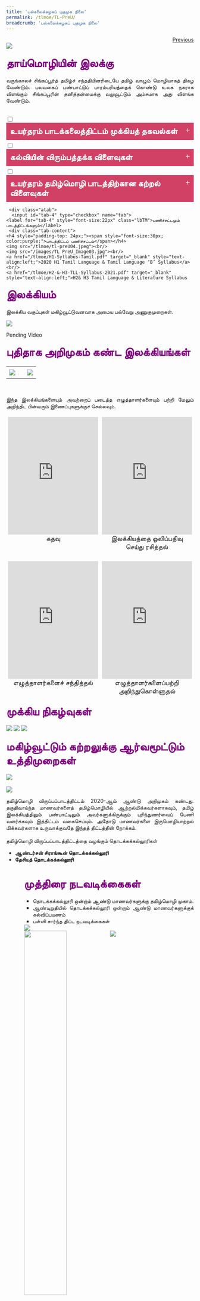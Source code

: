 ```yaml
---
title: 'பல்கலைக்கழகப் புகுமுக நிலை'
permalink: /tlmoe/TL-PreU/
breadcrumb: 'பல்கலைக்கழகப் புகுமுக நிலை'
---
```

<html>
<body>
<style>
 table {
  font-family: arial, sans-serif;
  border-collapse: collapse;
  width: 100%;
}

td{
  border: 1px solid #dddddd;
  text-align: left;
  padding: 8px;
  width:50%;
}
  .tab img{
   width: 80%;
 }
  * {
  box-sizing: border-box;
}

 .tab table {
   display: none;
}
.tab table:target {
  display: block;
}
  .column {
  float: left;
  width: 80%;
  padding: 5px;
}
.atab label {
    position: relative;
    display: block;
    background: #d14165;
    color: #fff;
    font-weight: 700;
    padding: 10px;
    cursor: pointer;
 }
 .row {
    display: flex;
    height: 7%;
}
.row:not(.is-desktop) {
    display: flex;
    height: auto;
}
 .atab label::after {
  content: "+";
  font-size: 22px;
  position: absolute;
  right: 10px;
  top: 7px;
  transition: all 0.4s;
}
 iframe{
border : 0;
width:100%;
}
.iframe1{
border : 0;
width:80%;
}
 .atab input[type=checkbox]:checked + label::after,
.atab input[type=radio]:checked + label::after {
    content: 'x';
    right: 14px;
    top: 7px;
  //transform:rotate(-225deg);
   /* transform: rotate(90deg); */
}
.tab-content {
  overflow: hidden;
  display: none;
  width:100%; 
}
.atab{
  margin-bottom: 5px;
  width:100%;  
}
.btab{
  width:0%;
}
  a.btn:hover, a.btn:active 
{background: lightgrey;
border-radius: 12px;}

.btn {
padding-top: 10px !important;
padding-right: 23px !important;
padding-bottom: 10px !important;
padding-left: 23px !important;
margin-left:25px;
}
</style>
<!-- Global site tag (gtag.js) - Google Ads: 726049306 -->
<script async src="https://www.googletagmanager.com/gtag/js?id=AW-726049306"></script>
<script>
  window.dataLayer = window.dataLayer || [];
  function gtag(){dataLayer.push(arguments);}
  gtag('js', new Date());

  gtag('config', 'AW-726049306');
</script>
<a href="/gallery/தமிழ்மொழிக்-காட்சிக்கூடம்-tamil-exhibitions-b/moe-curriculum/" class="btn" style="float:right;">Previous</a><br/>
<img src="/images/TL-PreU-Header.jpg">

<h4><span style="font-size:30px;color:purple;">தாய்மொழியின் இலக்கு
 </span></h4>
 <p style="text-align:justify;"> வருங்காலச் சிங்கப்பூர்த் தமிழ்ச் சந்ததியினரிடையே தமிழ் வாழும் மொழியாகத் திகழ வேண்டும். பலவகைப் பண்பாட்டுப் பாரம்பரியத்தைக் கொண்டு உலக நகராக விளங்கும் சிங்கப்பூரின் தனித்தன்மைக்கு வலுவூட்டும் அம்சமாக அது விளங்க வேண்டும்.</p><br/>
  <div class="atab">
      <input id="tab-1" type="checkbox" name="tab">
    <label for="tab-1" style="font-family:KaiTi;font-size:22px" class="lbTM">உயர்தரம் பாடக்கலைத்திட்டம் முக்கியத் தகவல்கள்
</label>
     <div class="tab-content">
     <h4 style="padding-top: 24px;">உயர்தரம் 1 பாடக்கலைத்திட்டத்தின் முக்கிய நோக்கங்கள்</h4>
     <p><strong>மாணவர்கள் </strong></p>
<table style=" border-collapse: collapse; width: 100%;">
 <tr>
    <td style=" text-align: left; padding: 8px;font-size:20px;">
  <ul>
  <li>தம் &nbsp; தாய்மொழியில் &nbsp; தன்னம்பிக்கையுடன் &nbsp; பேசுவதோடு &nbsp; மொழித்திறன்களையும் &nbsp; மேம்படுத்திக்கொள்வர்.
</li>
    <li>மரபு, பண்பாடு, வரலாறு, இலக்கியம் &nbsp; ஆகியவற்றைப் &nbsp; போற்றுவதன்வழி &nbsp; தேசிய, &nbsp; பண்பாட்டு &nbsp; அடையாளத்தைப் &nbsp; புரிந்துகொள்வர்.

</li>
      <li style="text-align:left;">உலகளாவிய &nbsp; நோக்கில் &nbsp; சிங்கப்பூர் &nbsp; வகிக்கும் &nbsp; இடங்குறித்துத் &nbsp; தெளிவான &nbsp; புரிந்துணர்வைப் &nbsp; பெற்றிருப்பர் 
</li>
     </ul></td>
  <td>
    <img src="/tlmoe/h1-lens.png" style="width: 80%">
    <br/>
   <table width="300px" border="0" cellpadding="0" cellspacing="0" style="-moz-border-radius: 10px; -webkit-border-radius: 10px; border-radius: 10px; border: 3px solid #ccc;">
   <td style="font-size:20px; font-weight:bold; color: purple;">உயர்தரம் 1 
பரந்துபட்ட மூன்று கருப்பொருள்கள் </td>
   </table>
  </td>
 </tr>
</table>
<h4>உயர்தரம் 2 & 3 பாடக்கலைத்திட்டத்தின் முக்கிய நோக்கங்கள்
</h4>
<p><strong>மாணவர்களை</strong></p>
<table style=" border-collapse: collapse;
  width: 100%;">
 
  <tr>
    <td style=" text-align: left;
  padding: 8px;font-size:20px;">
  <ul>
  <li style="text-align:left;">மொழித் &nbsp; திறன்களிலும் &nbsp; இலக்கியத் &nbsp; திறன்களிலும் &nbsp; மேம்பட்ட &nbsp; ஆற்றல் &nbsp; பெற்றவர்களாக &nbsp; உருவாக்குதல்


</li>
    <li style="text-align:left;">தமிழ்மொழியின் &nbsp; பண்பாட்டு &nbsp; மூலங்கள், &nbsp; மரபுவழிப் &nbsp; பண்புகள் &nbsp; முதலானவற்றில் &nbsp; ஆழமான &nbsp; புரிந்துணர்வு &nbsp; கொண்டவர்களாக &nbsp; வளர்த்தல்


</li>
      <li style="text-align:left;">நுண்ணாய்வுச் &nbsp; சிந்தனையும் &nbsp; படைப்பாக்கச் &nbsp; சிந்தனையும் &nbsp; கொண்டவர்களாக &nbsp; உருவாக்குதல்

</li>
  </ul></td>
    <td>
     <img src="/tlmoe/h2-lens.png" style="width:80%"><br/>
   <table width="300px" border="0" cellpadding="0" cellspacing="0" style="-moz-border-radius: 10px; -webkit-border-radius: 10px; border-radius: 10px; border: 3px solid #ccc;">
     <td style="font-size:20px; font-weight:bold; color:purple;">உயர்தரம் 2 & 3 
     பரந்துபட்ட மூன்று கருப்பொருள்கள் 
</td>
     </table>
   </td>
  
  </tr>
</table>
<br/>
<ul>
<li  style="text-align:justify;">புகுமுகநிலைப் பாடத்திட்டம் பரந்துபட்ட மூன்று கருப்பொருள்களைக் வழிகாட்டியாகக் கொண்டுள்ளது. </li>
<li  style="text-align:justify;">மொழிப்பாடங்களிலுள்ள பனுவல்களையும் இலக்கிய பாடங்களிலுள்ள செய்திகளையும் அந்தக் கருப்பொருள்களோடு மாணவர்கள் தொடர்புபடுத்திப் பார்ப்பார்கள். 
</li>
<li  style="text-align:justify;">இந்தப் பாடத்திட்டத்தில் 21-ஆம் நூற்றாண்டுத்திறன் சட்டகத்தில் இடம்பெற்றுள்ள  திறன்வளர்ச்சியையும் விழுமியங்களையும் பெற்று அவற்றை முறையே பயன்படுத்தும் ஆற்றலை மாணவர்கள் வளர்த்துக்கொள்வர்.
</li>
</ul>
<img src="/tlmoe/21st-cc-diagram.png" style="width:70%">
    </div></div>
<div class="atab">
      <input id="tab-2" type="checkbox" name="tab">
    <label for="tab-2" style="font-family:KaiTi;font-size:22px" class="lbTM">கல்வியின் விரும்பத்தக்க விளைவுகள்
</label>
     <div class="tab-content">
      <img src="/tlmoe/TL-PreU_Poster01.jpg">
    </div></div>
<div class="atab">
      <input id="tab-3" type="checkbox" name="tab">
    <label for="tab-3" style="font-family:KaiTi;font-size:22px" class="lbTM">உயர்தரம் தமிழ்மொழி பாடத்திற்கான கற்றல் விளைவுகள்</label>
     <div class="tab-content">
      <table style="border-collapse: collapse;width: 100%;border:0;">
  <tr>
    <td style="  border: 0; text-align: left; padding: 8px;width:80%;">
 <img src="/tlmoe/TL-PreU_Poster02.jpg">
   </td>
    <td style=" border: 0; vertical-align:bottom; text-align: left; padding: 8px; width:20%">
     <img src="/tlmoe/tl-preU05.png"><br/>
     <a href="/tlmoe/JC-Syllabus-brochure.pdf" target="_blank" style="font-size: 14px;">JC Brochure PDF</a>
    </td>
</tr>
</table>
      </div></div>
    
     <div class="atab">
      <input id="tab-4" type="checkbox" name="tab">
    <label for="tab-4" style="font-size:22px" class="lbTM">பணிச்சட்டமும் பாடத்திட்டங்களும்</label>
     <div class="tab-content">
    <h4 style="padding-top: 24px;"><span style="font-size:30px; color:purple;">பாடத்திட்டப் பணிச்சட்டம்</span></h4>
    <img src="/tlmoe/tl-preU04.jpeg"><br/>
    <img src="/images/TL PreU_Image03.jpg"><br/>
    <a href="/tlmoe/H1-Syllabus-Tamil.pdf" target="_blank" style="text-align:left;">2020 H1 Tamil Language & Tamil Language ‘B’ Syllabus</a><br/>
    <a href="/tlmoe/H2-&-H3-TLL-Syllabus-2021.pdf" target="_blank" style="text-align:left;">H2& H3 Tamil Language & Literature Syllabus
</a>
    </div></div>

 <h4 id="C2"><span style="font-size:30px;color:purple;">இலக்கியம்</span></h4>
   <p>இலக்கிய வகுப்புகள் மகிழ்வூட்டுவனவாக அமைய பல்வேறு அணுகுமுறைகள்.  
</p>
 
   <img src="/tlmoe/TL-PreU_Poster03.jpg">
<br/>
 
 Pending Video
 <h4><span style="font-size:30px;color:purple;">புதிதாக அறிமுகம் கண்ட இலக்கியங்கள் </span></h4>
 <table style="border-collapse: collapse;width: 100%;border:0;">
  <tr>
    <td style="  border: 0; text-align: left; padding: 8px;width:60%;">
 <img src="/tlmoe/TL-PreU_Poster04.jpg">
   </td>
    <td style=" border: 0; text-align: left; padding: 8px; width:40%">
     <img src="/tlmoe/TL-JC_Updated.gif">
    </td>
</tr>
</table>
  <br/>
<p style="text-align:justify;">இந்த இலக்கியங்களையும் அவற்றைப் படைத்த எழுத்தாளர்களையும் பற்றி மேலும் அறிந்திட பின்வரும் இணைப்புகளுக்குச் செல்லவும்.
</p>
 
 <center>
 <div class="row">
 <div class="column">
 <iframe width="560" height="315" src="https://www.youtube.com/embed/5foX5Qdi3Tw" frameborder="0" allow="accelerometer; autoplay; encrypted-media; gyroscope; picture-in-picture" allowfullscreen></iframe><br/><span style="font-size:18px;">கதவு </span>
  <br/>
</div>
  <div class="column">
 <iframe width="560" height="315" src="https://www.youtube.com/embed/oJ7ttvcCRHU" frameborder="0" allow="accelerometer; autoplay; encrypted-media; gyroscope; picture-in-picture" allowfullscreen></iframe>
<br/><span style="font-size:18px;">இலக்கியத்தை ஒலிப்பதிவு செய்து ரசித்தல்</span>
 </div></div>
 <br/>
<div class="row">
 <div class="column">
 <iframe width="560" height="315" src="https://www.youtube.com/embed/FZjb6qKIq6E" frameborder="0" allow="accelerometer; autoplay; encrypted-media; gyroscope; picture-in-picture" allowfullscreen></iframe>
<br/><span style="font-size:18px;">எழுத்தாளர்களைச் சந்தித்தல்</span>
</div>
  <div class="column">
  <iframe width="560" height="315" src="https://www.youtube.com/embed/qljj-dUi6Tw" frameborder="0" allow="accelerometer; autoplay; encrypted-media; gyroscope; picture-in-picture" allowfullscreen></iframe>
<br/><span style="font-size:18px;">எழுத்தாளர்களைப்பற்றி அறிந்துகொள்ளுதல்</span>
 </div></div></center>

 <h4><span style="font-size:30px;color:purple;">முக்கிய நிகழ்வுகள் </span></h4>
<img src="/tlmoe/TL-PreU_Poster05.jpg">
<img src="/tlmoe/TL-PreU_Poster06.jpg">
<img src="/tlmoe/TL-PreU_Poster07.jpg">

<h4><span style="font-size:30px;color:purple;">மகிழ்வூட்டும் கற்றலுக்கு ஆர்வமூட்டும் உத்திமுறைகள் 
 </span></h4> 
<img src="/tlmoe/TL-PreU_Poster08.jpg">
<br/>
 <br/>
<img src="/images/TL JC_Header05.png">
 <p style="text-align:justify;">தமிழ்மொழி விருப்பப்பாடத்திட்டம் 2020-ஆம் ஆண்டு அறிமுகம் கண்டது. தகுதிவாய்ந்த மாணவர்களைத் தமிழ்மொழியில் ஆற்றல்மிக்கவர்களாகவும், தமிழ் இலக்கியத்திலும் பண்பாட்டிலும் அவர்களுக்கிருக்கும் புரிந்துணர்வைப் பேணி வளர்க்கவும் இத்திட்டம் வகைசெய்யும். அதோடு மாணவர்களை இருமொழியாற்றல் மிக்கவர்களாக உருவாக்குவதே இந்தத் திட்டத்தின் நோக்கம்.
<br/><br/>
தமிழ்மொழி விருப்பப்பாடத்திட்டத்தை வழங்கும் தொடக்கக்கல்லூரிகள் <br/>
<ul>
 <li style="text-align:justify;"><strong>ஆண்டர்சன் சிராங்கூன் தொடக்கக்கல்லூரி 
 </strong></li>
 <li style="text-align:justify;"><strong>தேசியத் தொடக்கக்கல்லூரி
 </strong></li><br/>
<ul>
 <h4><span style="font-size:30px;color:purple;">முத்திரை நடவடிக்கைகள்
 </span></h4>
  <ul>
   <li style="text-align:justify;" >தொடக்கக்கல்லூரி ஒன்றாம் ஆண்டு மாணவர்களுக்கு தமிழ்மொழி முகாம்.
</li>
      <li style="text-align:justify;">ஆண்டிறுதியில் தொடக்கக்கல்லூரி ஒன்றாம் ஆண்டு மாணவர்களுக்குக் கல்விப்பயணம்
</li>
      <li style="text-align:justify;">பள்ளி சார்ந்த திட்ட நடவடிக்கைகள்
</li>
  </ul>
  <img src="/tlmoe/TL-PreU_Poster09.jpg">
 <br/>
<img src="/images/TL JC_Header06.png" align="left" style="width:50%;">
<img src="/images/TL JC_Header12.png">
  <table style="border-collapse: collapse;
  width: 100%; border:0;">
  <tr>
<td style=" border: 0;text-align: left;padding: 8px;">இணையம் வழி தமிழ்மொழி முகாம் 
<br/>
தமிழ்மொழி விருப்பப்பாடத்திட்டம் செயற்குழு ஏற்பாடு செய்த தமிழ்மொழி முகாம் டிசம்பர் 5-ஆம் தேதி சிறப்பாக நடந்தேறியது. இந்நிகழ்ச்சியில் விருப்பப்பாடத்திட்டத்தை வழங்கும் இரண்டு கல்லூரிகளைச் சேர்ந்த மாணவர்கள் பங்கெடுத்து பயனடைந்தனர். அந்நிகழ்ச்சி முக்கிய நிகழ்வுகளைத் தொகுத்து வழங்கும் ஒளிக்காட்சி.
</td>
 <td style=" border: 0;text-align: left;padding: 8px;">
    <img src="/tlmoe/tl-preU26.jpg">
    </td>
 </tr>

<tr>
<td style=" border: 0;text-align: left;padding: 8px;">Pending video</td>
<td style=" border: 0;text-align: left;padding: 8px;">Pending video</td>
</tr>
</table>
<img src="/images/TL PreU_Image05.jpg"><br/>
<img src="/images/TL JC_Header11.png" align="left" style="width:50%;">
<img src="/images/TL PreU_Image06.jpg">
  <br/>
 
 <img src="/images/TL JC_Header04.png">
<img src="/images/TL PreU_Image04.jpg">
<br/>
<a href="https://www.tamilmurasu.com.sg/singapore/story20210222-61692.html" target="_blank">உயர்தரம் 3 தமிழ்மொழிப் பாடம் பயில ஆர்வம் இருந்தால் போதும்
</a>
 <br/> <br/>

<div class="btntop"><a href="#top" style="text-decoration:none;"><span style="color:white"><b>Top</b></span></a></div>
